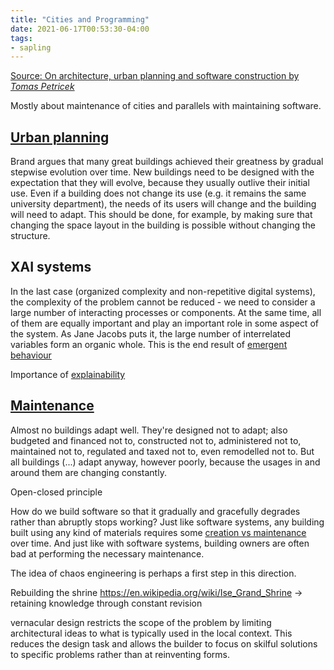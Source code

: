```yaml
---
title: "Cities and Programming"
date: 2021-06-17T00:53:30-04:00
tags:
- sapling
---
```


[Source: On architecture, urban planning and software construction
 by *Tomas Petricek*](http://tomasp.net/blog/2020/cities-and-programming/)

Mostly about maintenance of cities and parallels with maintaining software.

## [Urban planning](thoughts/urban%20planning.md)
Brand argues that many great buildings achieved their greatness by gradual stepwise evolution over time. New buildings need to be designed with the expectation that they will evolve, because they usually outlive their initial use. Even if a building does not change its use (e.g. it remains the same university department), the needs of its users will change and the building will need to adapt. This should be done, for example, by making sure that changing the space layout in the building is possible without changing the structure.

## XAI systems
In the last case (organized complexity and non-repetitive digital systems), the complexity of the problem cannot be reduced - we need to consider a large number of interacting processes or components. At the same time, all of them are equally important and play an important role in some aspect of the system. As Jane Jacobs puts it, the large number of interrelated variables form an organic whole. This is the end result of [emergent behaviour](thoughts/emergent%20behaviour.md)

Importance of [explainability](thoughts/explainability.md)

## [Maintenance](thoughts/maintenance.md)
Almost no buildings adapt well. They're designed not to adapt; also budgeted and financed not to, constructed not to, administered not to, maintained not to, regulated and taxed not to, even remodelled not to. But all buildings (...) adapt anyway, however poorly, because the usages in and around them are changing constantly.

Open-closed principle

How do we build software so that it gradually and gracefully degrades rather than abruptly stops working? Just like software systems, any building built using any kind of materials requires some [creation vs maintenance](thoughts/creation%20vs%20maintenance.md) over time. And just like with software systems, building owners are often bad at performing the necessary maintenance.

The idea of chaos engineering is perhaps a first step in this direction.

Rebuilding the shrine https://en.wikipedia.org/wiki/Ise_Grand_Shrine -> retaining knowledge through constant revision

vernacular design restricts the scope of the problem by limiting architectural ideas to what is typically used in the local context. This reduces the design task and allows the builder to focus on skilful solutions to specific problems rather than at reinventing forms. 